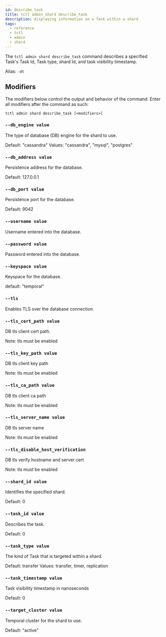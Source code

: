```yaml
---
id: describe_task
title: tctl admin shard describe_task
description: displaying information on a Task within a shard
tags:
  - reference
  - tctl
  - admin
  - shard
---
```


The `tctl admin shard describe_task` command describes a specified Task's Task Id, Task type, shard Id, and task visibility timestamp.

Alias: `-dt`

## Modifiers

The modifiers below control the output and behavior of the command. Enter all modifiers after the command as such:

`tctl admin shard describe_task [<modifiers>]`

### `--db_engine value`

The type of database (DB) engine for the shard to use.

Default: "cassandra"
Values: "cassandra", "mysql", "postgres"

<!-- todo: examples -->

### `--db_address value`

Persistence address for the database.

Default: 127.0.0.1

### `--db_port value`

Persistence port for the database.

Default: 9042

### `--username value`

Username entered into the database.

### `--password value`

Password entered into the database.

### `--keyspace value`

Keyspace for the database.

default: "temporal"

### `--tls`

Enables TLS over the database connection.

### `--tls_cert_path value`

DB tls client cert path.

Note: tls must be enabled

### `--tls_key_path value`

DB tls client key path

Note: tls must be enabled

### `--tls_ca_path value`

DB tls client ca path

Note: tls must be enabled

### `--tls_server_name value`

DB tls server name

Note: tls must be enabled

### `--tls_disable_host_verification`

DB tls verify hostname and server cert

Note: tls must be enabled

### `--shard_id value`

Identifies the specified shard.

Default: 0

### `--task_id value`

Describes the task.

Default: 0

### `--task_type value`

The kind of Task that is targeted within a shard.

Default: transfer
Values: transfer, timer, replication

### `--task_timestamp value`

Task visibility timestamp in nanoseconds

Default: 0

### `--target_cluster value`

Temporal cluster for the shard to use.

Default: "active"
